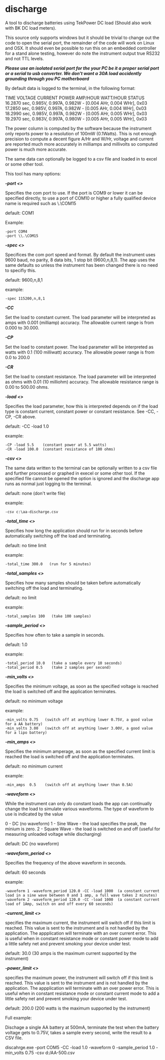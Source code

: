 # discharge

A tool to discharge batteries using TekPower DC load (Should also work with BK DC load meters). 

This source only supports windows but it should be trivial to change out the code to open the serial port, the remainder of the code will work on Linux and OSX. It should even be possible to run this on an embedded controller for a stand alone testing, however do note the instrument output true RS232 and not TTL levels. 

***Please use an isolated serial port for the your PC be it a proper serial port or a serial to usb converter. We don't want a 30A load accidently grounding through you PC motherboard***

By default data is logged to the terminal, in the following format:

TIME         VOLTAGE   CURRENT   POWER     AMP/HOUR   WATT/HOUR   STATUS 
16.2870 sec, 0.985V,   0.997A,   0.982W - [0.004 AHr, 0.004 WHr], 0x03
17.2850 sec, 0.985V,   0.997A,   0.982W - [0.005 AHr, 0.004 WHr], 0x03
18.2990 sec, 0.985V,   0.997A,   0.982W - [0.005 AHr, 0.005 WHr], 0x03
19.2970 sec, 0.983V,   0.997A,   0.980W - [0.005 AHr, 0.005 WHr], 0x03

The power column is computed by the software because the instrument only reports power to a resolution of 100mW (0.1Watts). This is not enough precision to compute a decent figure A/Hr and W/Hr, voltage and current are reported much more accurately in milliamps and millivolts so computed power is much more accurate.

The same data can optionally be logged to a csv file and loaded in to excel or some other tool.

This tool has many options:

***-port <>***

Specifies the com port to use. If the port is COM9 or lower it can be specified directly, to use a port of COM10 or higher a fully qualified device name is required such as \\.\COM15

default: COM1

Example: 

    -port COM4
    -port \\.\COM15

***-spec <>***

Specifices the com port speed and format. By default the instrument uses 9600 baud, no parity, 8 data bits, 1 stop bit (9600,n,8,1). The app uses the same defaults so unless the instrument has been changed there is no need to specifiy this. 

default: 9600,n,8,1

example: 

    -spec 115200,n,8,1

***-CC***

Set the load to constant current. The load parameter will be interpreted as amps with 0.001 (milliamp) accuracy. The allowable current range is from 0.000 to 30.000.

***-CP***

Set the load to constant power. The load parameter will be interpreted as watts with 0.1 (100 milliwatt) accuracy.  The allowable power range is from 0.0 to 200.0

***-CR***

Set the load to constant resistance. The load parameter will be interpreted as ohms with 0.01 (10 milliohm) accuracy. The allowable resistance range is 0.00 to 500.00 ohms.

***-load <>***

Specifies the load parameter, how this is interpreted depends on if the load type is constant current, constant power or constant resistance. See -CC, -CP, -CR above.

default: -CC -load 1.0

example: 

    -CP -load 5.5    (constant power at 5.5 watts)
    -CR -load 100.0  (constant resistance of 100 ohms)
         

***-csv <>***

The same data written to the terminal can be optionally written to a csv file and further processed or graphed in execel or some other tool. If the specified file cannot be opened the option is ignored and the discharge app runs as normal just logging to the terminal.

default: none (don't write file)

example: 

    -csv c:\aa-discharge.csv

***-total_time <>***

Specifies how long the application should run for in seconds before automatically switching off the load and terminating.

default: no time limit

example: 

    -total_time 300.0   (run for 5 minutes)


***-total_samples <>***

Specifies how many samples should be taken before automatically switching off the load and terminating.

default: no limit

example: 

    -total_samples 100   (take 100 samples)


***-sample_period <>***

Specifies how often to take a sample in seconds.

default: 1.0

example: 

    -total_period 10.0   (take a sample every 10 seconds)
    -total_period 0.5    (take 2 samples per second)


***-min_volts <>***

Specifies the minimum voltage, as soon as the specified voltage is reached the load is switched off and the application terminates.

default: no minimum voltage

example:

    -min_volts 0.75   (switch off at anything lower 0.75V, a good value for a AA battery)
    -min_volts 3.00   (switch off at anything lower 3.00V, a good value for a lipo battery)

***-min_amps <>***

Specifies the minimum amperage, as soon as the specified current limit is reached the load is switched off and the application terminates.

default: no minimum current

example:  

    -min_amps  0.5    (switch off at anything lower than 0.5A)
  

***-waveform <>***

While the instrument can only do constant loads the app can continually change the load to simulate various waveforms. The type of waveform to use is indicated by the value

0 - DC (no waveform)
1 - Sine Wave - the load specifies the peak, the minium is zero.
2 - Square Wave - the load is switched on and off (useful for measuring unloaded voltage while discharging)

default: DC (no waveform)

***-waveform_period <>***

Specifies the frequency of the above waveform in seconds.

default: 60 seconds

example:

    -waveform 1 -waveform_period 120.0 -CC -load 1000  (a constant current load in a sine wave between 0 and 1 amp, a full wave takes 2 minutes)
    -waveform 2 -waveform_period 120.0 -CC -load 1000  (a constant current load of 1Amp, switch on and off every 60 seconds)


***-current_limit <>***

specifies the maximum current, the instrument will switch off if this limit is reached. This value is sent to the instrument and is not handled by the application. The appplication will terminate with an over current error. This is useful when in constant resistance mode or constant power mode to add a little safety net and prevent smoking your device under test.

default: 30.0 (30 amps is the maximum current supported by the instrument)

***-power_limit <>***

specifies the maximum power, the instrument will switch off if this limit is reached. This value is sent to the instrument and is not handled by the application. The appplication will terminate with an over power error. This is useful when in constant resistance mode or constant current mode to add a little safety net and prevent smoking your device under test.

default: 200.0 (200 watts is the maximum supported by the instrument)



Full example:

Dischage a single AA battery at 500mA, terminate the test when the battery voltage gets to 0.75V, takes a sample every second, write the result to a CSV file.

discahrge.exe -port COM5 -CC -load 1.0 -waveform 0 -sample_period 1.0 -min_volts 0.75 -csv d:/AA-500.csv


